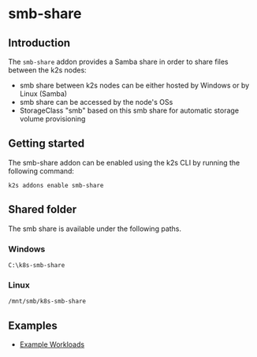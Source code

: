 <!--
SPDX-FileCopyrightText: © 2024 Siemens Healthineers AG

SPDX-License-Identifier: MIT
-->

# smb-share

## Introduction

The `smb-share` addon provides a Samba share in order to share files between the k2s nodes:

- smb share between k2s nodes can be either hosted by Windows or by Linux (Samba)
- smb share can be accessed by the node's OSs
- StorageClass "smb" based on this smb share for automatic storage volume provisioning

## Getting started

The smb-share addon can be enabled using the k2s CLI by running the following command:
```
k2s addons enable smb-share
```

## Shared folder

The smb share is available under the following paths.

### Windows

```
C:\k8s-smb-share
```

### Linux
```
/mnt/smb/k8s-smb-share
```
  
## Examples
- [Example Workloads](../../k2s/test/e2e/addons/smb-share/workloads/)
